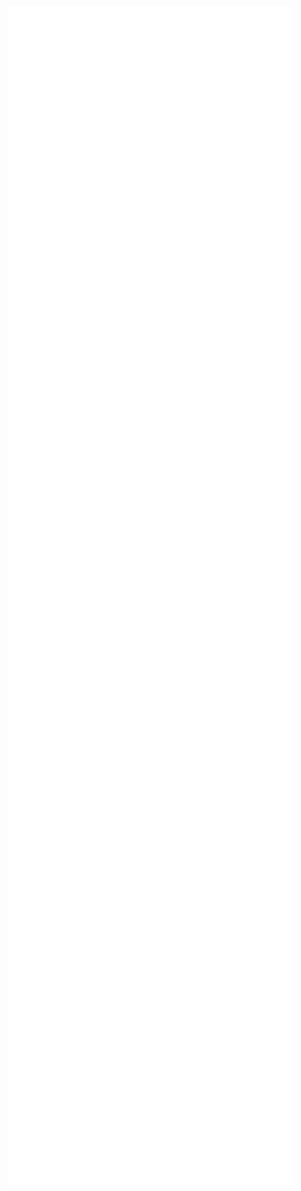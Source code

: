 <div style="display: flex; flex-wrap: wrap;">
  <img src="github-metrics.svg" alt="GitHub Metrics" width="800" height="1200" style="vertical-align: top; margin-right: 10px;"/>
  <img src="iso_calender.svg" alt="ISO Calendar" width="600" style="vertical-align: top;"/>
</div>

<div style="display: flex; flex-wrap: wrap;">
  <img src="metrics.plugin.languages.indepth.svg" alt="In-depth Languages" width="600" style="vertical-align: top; margin-right: 10px;"/>
  <img src="metrics.plugin.activity.svg" alt="Plugin Activity" width="600" style="vertical-align: top;"/>
</div>

<img src="contributions.svg" alt="Contributions" width="600" style="vertical-align: top;"/>
